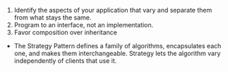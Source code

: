 1. Identify the aspects of your application that vary and separate them from what stays the same. 
2. Program to an interface, not an implementation.
3. Favor composition over inheritance

- The Strategy Pattern defines a family of algorithms, encapsulates each one, and makes them interchangeable.
  Strategy lets the algorithm vary independently of clients that use it.